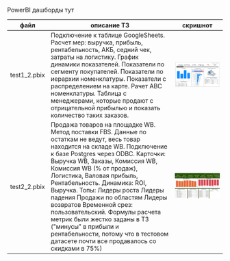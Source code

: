 PowerBI дашборды тут

| файл | описание ТЗ | скришнот |
| ---- | ----------------------------------- | ----------- |
| test1_2.pbix | Подключение к таблице GoogleSheets. Расчет мер: выручка, прибыль, рентабельность, АКБ, седний чек, затраты на логистику. График динамики показателей. Показатели по сегменту покупателей. Показатели по иерархии номенклатуры. Показатели с распределением на карте. Рачет АВС номенклатуры. Таблица с менеджерами, которые продают с отрицательной прибылью и показать количество таких заказов. | ![test1_2](https://github.com/delffine/Pet-projects/blob/main/PowerBI/test1_2.jpg) |
| test2_2.pbix | Продажа товаров на площадке WB. Метод поставки FBS. Данные по остаткам не ведут, весь товар находится на складе WB. Подключение к базе Postgres через ODBC. Карточки: Выручка WB, Заказы, Комиссия WB, Комиссия WB (% от продаж), Логистика, Валовая прибыль, Рентабельность. Динамика: ROI, Выручка. Топы: Лидеры роста Лидеры падения Продажи по областям Лидеры возвратов Временной срез: пользовательский. Формулы расчета метрик были жестко заданы в ТЗ ("минусы" в прибыли и рентабельности, потому что в тестовом датасете почти все продавалось со скидками в 75%) | ![test2_2](https://github.com/delffine/Pet-projects/blob/main/PowerBI/test2_2.jpg) | 

